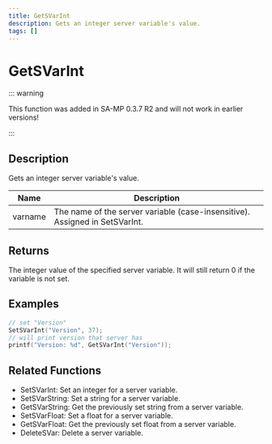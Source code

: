 ```yaml
---
title: GetSVarInt
description: Gets an integer server variable's value.
tags: []
---
```


# GetSVarInt

<TagLinks />

::: warning

This function was added in SA-MP 0.3.7 R2 and will not work in earlier versions!

:::

## Description

Gets an integer server variable's value.


| Name | Description |
|------|-------------|
|varname | The name of the server variable (case-insensitive). Assigned in SetSVarInt.|


## Returns

The integer value of the specified server variable. It will still return 0 if the variable is not set.


## Examples


```c
// set "Version"
SetSVarInt("Version", 37);
// will print version that server has
printf("Version: %d", GetSVarInt("Version"));
```


## Related Functions


-  SetSVarInt: Set an integer for a server variable.
-  SetSVarString: Set a string for a server variable.
-  GetSVarString: Get the previously set string from a server variable.
-  SetSVarFloat: Set a float for a server variable.
-  GetSVarFloat: Get the previously set float from a server variable.
-  DeleteSVar: Delete a server variable.